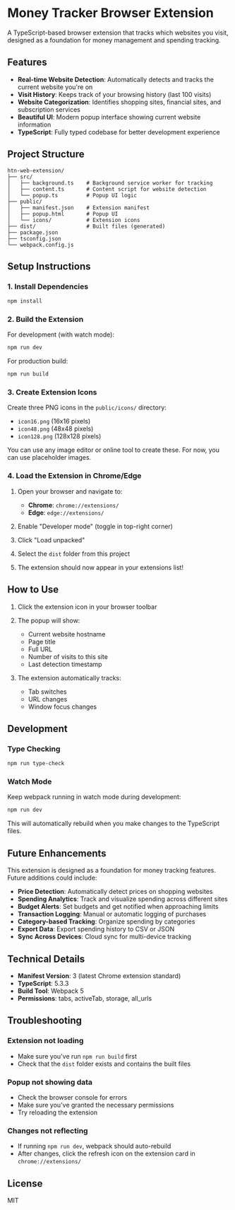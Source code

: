 # Money Tracker Browser Extension

A TypeScript-based browser extension that tracks which websites you visit, designed as a foundation for money management and spending tracking.

## Features

- **Real-time Website Detection**: Automatically detects and tracks the current website you're on
- **Visit History**: Keeps track of your browsing history (last 100 visits)
- **Website Categorization**: Identifies shopping sites, financial sites, and subscription services
- **Beautiful UI**: Modern popup interface showing current website information
- **TypeScript**: Fully typed codebase for better development experience

## Project Structure

```
htn-web-extension/
├── src/
│   ├── background.ts    # Background service worker for tracking
│   ├── content.ts       # Content script for website detection
│   └── popup.ts         # Popup UI logic
├── public/
│   ├── manifest.json    # Extension manifest
│   ├── popup.html       # Popup UI
│   └── icons/           # Extension icons
├── dist/                # Built files (generated)
├── package.json
├── tsconfig.json
└── webpack.config.js
```

## Setup Instructions

### 1. Install Dependencies

```bash
npm install
```

### 2. Build the Extension

For development (with watch mode):
```bash
npm run dev
```

For production build:
```bash
npm run build
```

### 3. Create Extension Icons

Create three PNG icons in the `public/icons/` directory:
- `icon16.png` (16x16 pixels)
- `icon48.png` (48x48 pixels)
- `icon128.png` (128x128 pixels)

You can use any image editor or online tool to create these. For now, you can use placeholder images.

### 4. Load the Extension in Chrome/Edge

1. Open your browser and navigate to:
   - **Chrome**: `chrome://extensions/`
   - **Edge**: `edge://extensions/`

2. Enable "Developer mode" (toggle in top-right corner)

3. Click "Load unpacked"

4. Select the `dist` folder from this project

5. The extension should now appear in your extensions list!

## How to Use

1. Click the extension icon in your browser toolbar
2. The popup will show:
   - Current website hostname
   - Page title
   - Full URL
   - Number of visits to this site
   - Last detection timestamp

3. The extension automatically tracks:
   - Tab switches
   - URL changes
   - Window focus changes

## Development

### Type Checking

```bash
npm run type-check
```

### Watch Mode

Keep webpack running in watch mode during development:
```bash
npm run dev
```

This will automatically rebuild when you make changes to the TypeScript files.

## Future Enhancements

This extension is designed as a foundation for money tracking features. Future additions could include:

- **Price Detection**: Automatically detect prices on shopping websites
- **Spending Analytics**: Track and visualize spending across different sites
- **Budget Alerts**: Set budgets and get notified when approaching limits
- **Transaction Logging**: Manual or automatic logging of purchases
- **Category-based Tracking**: Organize spending by categories
- **Export Data**: Export spending history to CSV or JSON
- **Sync Across Devices**: Cloud sync for multi-device tracking

## Technical Details

- **Manifest Version**: 3 (latest Chrome extension standard)
- **TypeScript**: 5.3.3
- **Build Tool**: Webpack 5
- **Permissions**: tabs, activeTab, storage, all_urls

## Troubleshooting

### Extension not loading
- Make sure you've run `npm run build` first
- Check that the `dist` folder exists and contains the built files

### Popup not showing data
- Check the browser console for errors
- Make sure you've granted the necessary permissions
- Try reloading the extension

### Changes not reflecting
- If running `npm run dev`, webpack should auto-rebuild
- After changes, click the refresh icon on the extension card in `chrome://extensions/`

## License

MIT
